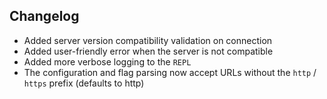 ## Changelog

- Added server version compatibility validation on connection
- Added user-friendly error when the server is not compatible
- Added more verbose logging to the `REPL`
- The configuration and flag parsing now accept URLs without the `http` / `https` prefix (defaults to http)
